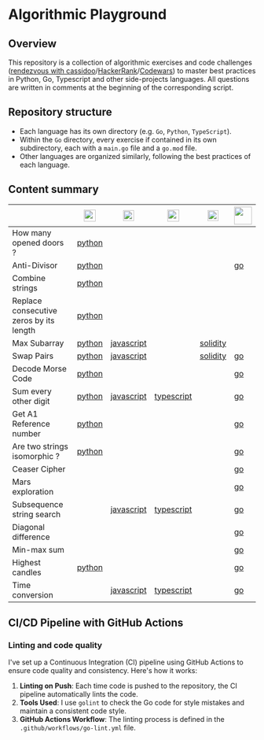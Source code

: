# Algorithmic Playground

## Overview

This repository is a collection of algorithmic exercises and code challenges ([rendezvous with cassidoo](https://cassidoo.co/newsletter/)/[HackerRank](https://www.hackerrank.com/profile/junseraphinsuzu1)/[Codewars](https://www.codewars.com/users/szkjn)) to master best practices in Python, Go, Typescript and other side-projects languages. All questions are written in comments at the beginning of the corresponding script.

## Repository structure

- Each language has its own directory (e.g. `Go`, `Python`, `TypeScript`).
- Within the `Go` directory, every exercise if contained in its own subdirectory, each with a `main.go` file and a `go.mod` file.
- Other languages are organized similarly, following the best practices of each language.

## Content summary

||<img src='https://upload.wikimedia.org/wikipedia/commons/c/c3/Python-logo-notext.svg' width='24'>|<img src='https://upload.wikimedia.org/wikipedia/commons/6/6a/JavaScript-logo.png' width='22'>|<img src='https://upload.wikimedia.org/wikipedia/commons/4/4c/Typescript_logo_2020.svg' width='24'>|<img src='https://upload.wikimedia.org/wikipedia/commons/9/98/Solidity_logo.svg' width='22'>|<img src='https://go.dev/blog/go-brand/Go-Logo/PNG/Go-Logo_Aqua.png' width='36'>|
| --- | --- | --- | --- | --- | --- |
| How many opened doors ? | [python](../main/Python/how_many_opened_doors.py) | | | | |
| Anti-Divisor | [python](../main/Python/anti_divisor.py) | | | | [go](../main/Go/anti_divisor.go)|
| Combine strings | [python](../main/Python/combine_strings.py) | | | | |
| Replace consecutive zeros by its length | [python](../main/Python/replace_consecutive_zeros_by_its_length.py) | | | | |
| Max Subarray | [python](../main/Python/max_subarray.py) | [javascript](../main/JavaScript/maxSubarray.js) | | [solidity](../main/Solidity/maxSubarray.sol)| |
| Swap Pairs | [python](../main/Python/swap_pairs.py) | [javascript](../main/JavaScript/swapPairs.js) | | [solidity](../main/Solidity/swapPairs.sol)| [go](../main/Go/swap_pairs.go)
| Decode Morse Code | [python](../main/Python/decode_morse_code.py) | | | | [go](../main/Go/decode_morse_code.go)|
| Sum every other digit | [python](../main/Python/sum_every_other.py) | [javascript](../main/JavaScript/sumEveryOther.js) | [typescript](../main/TypeScript/sumEveryOther.ts) | |[go](../main/Go/sum_every_other.go)|
| Get A1 Reference number | [python](../main/Python/get_a1_ref_num.py) | | | | [go](../main/Go/get_a1_ref_num.go)|
| Are two strings isomorphic ? | [python](../main/Python/is_isomorphic.py) | | | | [go](../main/Go/is_isomorphic.go)|
| Ceaser Cipher | | | | | [go](../main/Go/ceaser_cipher.go)|
| Mars exploration | | | | | [go](../main/Go/mars_exploration.go)|
| Subsequence string search | |[javascript](../main/JavaScript/subsequenceStringSearch.js)|[typescript](../main/TypeScript/subsequenceStringSearch.ts)| | [go](../main/Go/subsequence_string_search.go)|
| Diagonal difference | | | | | [go](../main/Go/diagonal_difference.go)|
| Min-max sum | | | | | [go](../main/Go/min_max_sum.go)|
| Highest candles |[python](../main/Python/highest_candles.py)| | | | [go](../main/Go/highest_candles.go)|
| Time conversion ||[javascript](../main/JavaScript/timeConversion.js)|[typescript](../main/TypeScript/timeConversion.ts)| | [go](../main/Go/time_conversion.go)|

## CI/CD Pipeline with GitHub Actions

### Linting and code quality

I've set up a Continuous Integration (CI) pipeline using GitHub Actions to ensure code quality and consistency. Here's how it works:

1. **Linting on Push**: Each time code is pushed to the repository, the CI pipeline automatically lints the code.
2. **Tools Used**: I use `golint` to check the Go code for style mistakes and maintain a consistent code style.
3. **GitHub Actions Workflow**: The linting process is defined in the `.github/workflows/go-lint.yml` file.

